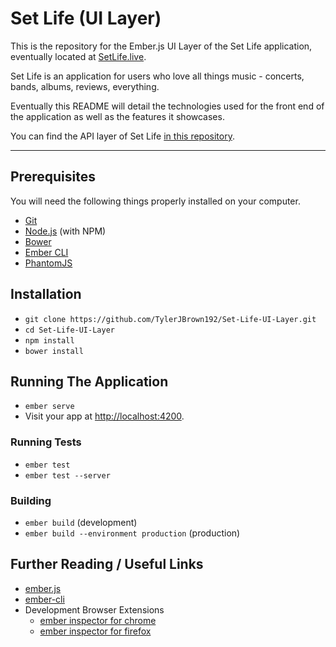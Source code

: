 # Set Life (UI Layer)

This is the repository for the Ember.js UI Layer of the Set Life application, eventually located at [SetLife.live](#).

Set Life is an application for users who love all things music - concerts, bands, albums, reviews, everything.

Eventually this README will detail the technologies used for the front end of the application as well as the features it showcases.

You can find the API layer of Set Life [in this repository](https://github.com/TylerJBrown192/Set-Life-API-Layer).

---------------------------------------------------

## Prerequisites

You will need the following things properly installed on your computer.

* [Git](http://git-scm.com/)
* [Node.js](http://nodejs.org/) (with NPM)
* [Bower](http://bower.io/)
* [Ember CLI](http://ember-cli.com/)
* [PhantomJS](http://phantomjs.org/)

## Installation

* `git clone https://github.com/TylerJBrown192/Set-Life-UI-Layer.git`
* `cd Set-Life-UI-Layer`
* `npm install`
* `bower install`

## Running The Application

* `ember serve`
* Visit your app at [http://localhost:4200](http://localhost:4200).

### Running Tests

* `ember test`
* `ember test --server`

### Building

* `ember build` (development)
* `ember build --environment production` (production)

## Further Reading / Useful Links

* [ember.js](http://emberjs.com/)
* [ember-cli](http://ember-cli.com/)
* Development Browser Extensions
  * [ember inspector for chrome](https://chrome.google.com/webstore/detail/ember-inspector/bmdblncegkenkacieihfhpjfppoconhi)
  * [ember inspector for firefox](https://addons.mozilla.org/en-US/firefox/addon/ember-inspector/)


